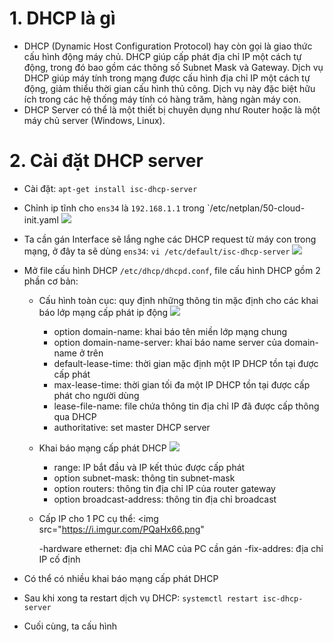 # 1. DHCP là gì
- DHCP (Dynamic Host Configuration Protocol) hay còn gọi là giao thức cấu hình động máy chủ. DHCP giúp cấp phát địa chỉ IP một cách tự động, trong đó bao gồm các thông số Subnet Mask và Gateway. Dịch vụ DHCP giúp máy tính trong mạng được cấu hình địa chỉ IP một cách tự động, giảm thiểu thời gian cấu hình thủ công. Dịch vụ này đặc biệt hữu ích trong các hệ thống máy tính có hàng trăm, hàng ngàn máy con.
- DHCP Server có thể là một thiết bị chuyên dụng như Router hoặc là một máy chủ server (Windows, Linux).
# 2. Cài đặt DHCP server
- Cài đặt: `apt-get install isc-dhcp-server`
- Chỉnh ip tĩnh cho `ens34` là `192.168.1.1` trong `/etc/netplan/50-cloud-init.yaml
    <img src="https://i.imgur.com/8KOMUn8.png">

- Ta cần gán Interface sẽ lắng nghe các DHCP request từ máy con trong mạng, ở đây ta sẽ dùng `ens34`: `vi /etc/default/isc-dhcp-server`
    <img src="https://i.imgur.com/vk5yRl3.png">
- Mở file cấu hình DHCP `/etc/dhcp/dhcpd.conf`, file cấu hình DHCP gồm 2 phần cơ bản:
  - Cấu hình toàn cục: quy định những thông tin mặc định cho các khai báo lớp mạng cấp phát ip động
      <img src="https://i.imgur.com/XTzynu3.png">
  
      - option domain-name: khai báo tên miền lớp mạng chung
      - option domain-name-server: khai báo name server của domain-name ở trên
      - default-lease-time: thời gian mặc định một IP DHCP tồn tại được cấp phát
      - max-lease-time: thời gian tối đa một IP DHCP tồn tại được cấp phát cho người dùng
      - lease-file-name: file chứa thông tin địa chỉ IP đã được cấp thông qua DHCP
      - authoritative: set master DHCP server
  - Khai báo mạng cấp phát DHCP
      <img src="https://i.imgur.com/vQz4Xvc.png">
      
      - range: IP bắt đầu và IP kết thúc được cấp phát
      - option subnet-mask: thông tin subnet-mask
      - option routers: thông tin địa chỉ IP của router gateway
      - option broadcast-address: thông tin địa chỉ broadcast
  - Cấp IP cho 1 PC cụ thể:
    <img src="https://i.imgur.com/PQaHx66.png"
    
      -hardware ethernet: địa chỉ MAC của PC cần gán
      -fix-addres: địa chỉ IP cố định

- Có thể có nhiều khai báo mạng cấp phát DHCP
- Sau khi xong ta restart dịch vụ DHCP: `systemctl restart isc-dhcp-server`
- Cuối cùng, ta cấu hình 

